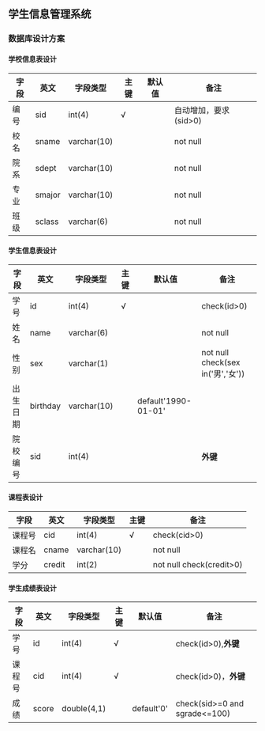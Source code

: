 ## 学生信息管理系统
### 数据库设计方案
#### 学校信息表设计
 字段 | 英文 | 字段类型 | 主键 | 默认值 | 备注
------|-----|---------|-----|--------|-----
 编号 | sid | int(4) | √ |  | 自动增加，要求(sid>0)
 校名 | sname | varchar(10) |  |  | not null
 院系 | sdept | varchar(10) |  |  | not null
 专业 | smajor | varchar(10) |  |  | not null
 班级 | sclass | varchar(6) |  |  | not null
#### 学生信息表设计
 字段 | 英文 | 字段类型 | 主键 | 默认值 | 备注
------|-----|---------|-----|--------|-----
 学号 | id | int(4) | √ |  | check(id>0)
 姓名 | name | varchar(6) |  |  | not null
 性别 | sex | varchar(1) |  |  | not null check(sex in('男','女'))
 出生日期 | birthday | varchar(10) |   | default'1990-01-01' |
 院校编号 | sid | int(4) |  |  |**外键**
#### 课程表设计
 字段 | 英文 | 字段类型 | 主键 | 备注
------|-----|---------|-----|-----
 课程号 | cid | int(4) | √ | check(cid>0)
 课程名 | cname | varchar(10) | | not null
 学分 | credit | int(2) | | not null check(credit>0)
#### 学生成绩表设计
 字段 | 英文 | 字段类型 | 主键 | 默认值 | 备注
------|-----|---------|-----|--------|-----
 学号 | id | int(4) | √ |  | check(id>0),**外键**
 课程号 | cid | int(4) | √ |  | check(id>0)，**外键**
 成绩 | score| double(4,1) |  | default'0' | check(sid>=0 and sgrade<=100)
